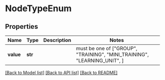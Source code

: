 # NodeTypeEnum


## Properties
Name | Type | Description | Notes
------------ | ------------- | ------------- | -------------
**value** | **str** |  |  must be one of ["GROUP", "TRAINING", "MINI_TRAINING", "LEARNING_UNIT", ]

[[Back to Model list]](../README.md#documentation-for-models) [[Back to API list]](../README.md#documentation-for-api-endpoints) [[Back to README]](../README.md)


